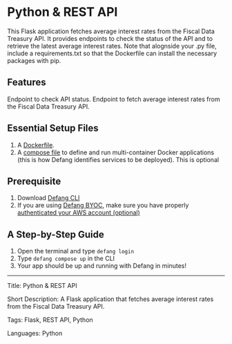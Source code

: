 # Python & REST API

This Flask application fetches average interest rates from the Fiscal Data Treasury API. It provides endpoints to check the status of the API and to retrieve the latest average interest rates. Note that alognside your .py file, include a requirements.txt so that the Dockerfile can install the necessary packages with pip.

## Features

Endpoint to check API status.
Endpoint to fetch average interest rates from the Fiscal Data Treasury API.

## Essential Setup Files

1. A [Dockerfile](https://docs.docker.com/develop/develop-images/dockerfile_best-practices/).
2. A [compose file](https://docs.defang.io/docs/concepts/compose) to define and run multi-container Docker applications (this is how Defang identifies services to be deployed). This is optional

## Prerequisite

1. Download [Defang CLI](https://github.com/DefangLabs/defang)
2. If you are using [Defang BYOC](https://docs.defang.io/docs/concepts/defang-byoc), make sure you have properly [authenticated your AWS account (optional)](https://docs.aws.amazon.com/cli/latest/userguide/cli-chap-configure.html)

## A Step-by-Step Guide

1. Open the terminal and type `defang login`
2. Type `defang compose up` in the CLI
3. Your app should be up and running with Defang in minutes!

---

Title: Python & REST API

Short Description: A Flask application that fetches average interest rates from the Fiscal Data Treasury API.

Tags: Flask, REST API, Python

Languages: Python
